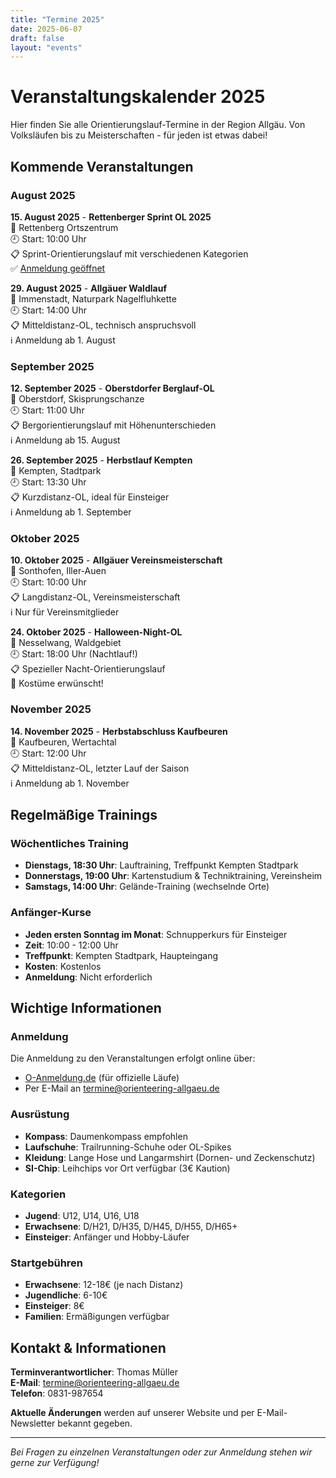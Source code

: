 ```yaml
---
title: "Termine 2025"
date: 2025-06-07
draft: false
layout: "events"
---
```


# Veranstaltungskalender 2025

Hier finden Sie alle Orientierungslauf-Termine in der Region Allgäu. Von Volksläufen bis zu Meisterschaften - für jeden ist etwas dabei!

## Kommende Veranstaltungen

### August 2025

**15. August 2025** - **Rettenberger Sprint OL 2025**  
📍 Rettenberg Ortszentrum  
🕘 Start: 10:00 Uhr  
📋 Sprint-Orientierungslauf mit verschiedenen Kategorien  
✅ [Anmeldung geöffnet](/posts/rettenberger-sprint-ol-2025/)

**29. August 2025** - **Allgäuer Waldlauf**  
📍 Immenstadt, Naturpark Nagelfluhkette  
🕘 Start: 14:00 Uhr  
📋 Mitteldistanz-OL, technisch anspruchsvoll  
ℹ️ Anmeldung ab 1. August

### September 2025

**12. September 2025** - **Oberstdorfer Berglauf-OL**  
📍 Oberstdorf, Skisprungschanze  
🕘 Start: 11:00 Uhr  
📋 Bergorientierungslauf mit Höhenunterschieden  
ℹ️ Anmeldung ab 15. August

**26. September 2025** - **Herbstlauf Kempten**  
📍 Kempten, Stadtpark  
🕘 Start: 13:30 Uhr  
📋 Kurzdistanz-OL, ideal für Einsteiger  
ℹ️ Anmeldung ab 1. September

### Oktober 2025

**10. Oktober 2025** - **Allgäuer Vereinsmeisterschaft**  
📍 Sonthofen, Iller-Auen  
🕘 Start: 10:00 Uhr  
📋 Langdistanz-OL, Vereinsmeisterschaft  
ℹ️ Nur für Vereinsmitglieder

**24. Oktober 2025** - **Halloween-Night-OL**  
📍 Nesselwang, Waldgebiet  
🕘 Start: 18:00 Uhr (Nachtlauf!)  
📋 Spezieller Nacht-Orientierungslauf  
🎃 Kostüme erwünscht!

### November 2025

**14. November 2025** - **Herbstabschluss Kaufbeuren**  
📍 Kaufbeuren, Wertachtal  
🕘 Start: 12:00 Uhr  
📋 Mitteldistanz-OL, letzter Lauf der Saison  
ℹ️ Anmeldung ab 1. November

## Regelmäßige Trainings

### Wöchentliches Training
- **Dienstags, 18:30 Uhr**: Lauftraining, Treffpunkt Kempten Stadtpark
- **Donnerstags, 19:00 Uhr**: Kartenstudium & Techniktraining, Vereinsheim
- **Samstags, 14:00 Uhr**: Gelände-Training (wechselnde Orte)

### Anfänger-Kurse
- **Jeden ersten Sonntag im Monat**: Schnupperkurs für Einsteiger
- **Zeit**: 10:00 - 12:00 Uhr
- **Treffpunkt**: Kempten Stadtpark, Haupteingang
- **Kosten**: Kostenlos
- **Anmeldung**: Nicht erforderlich

## Wichtige Informationen

### Anmeldung
Die Anmeldung zu den Veranstaltungen erfolgt online über:
- [O-Anmeldung.de](https://www.o-anmeldung.de) (für offizielle Läufe)
- Per E-Mail an [termine@orienteering-allgaeu.de](mailto:termine@orienteering-allgaeu.de)

### Ausrüstung
- **Kompass**: Daumenkompass empfohlen
- **Laufschuhe**: Trailrunning-Schuhe oder OL-Spikes
- **Kleidung**: Lange Hose und Langarmshirt (Dornen- und Zeckenschutz)
- **SI-Chip**: Leihchips vor Ort verfügbar (3€ Kaution)

### Kategorien
- **Jugend**: U12, U14, U16, U18
- **Erwachsene**: D/H21, D/H35, D/H45, D/H55, D/H65+
- **Einsteiger**: Anfänger und Hobby-Läufer

### Startgebühren
- **Erwachsene**: 12-18€ (je nach Distanz)
- **Jugendliche**: 6-10€
- **Einsteiger**: 8€
- **Familien**: Ermäßigungen verfügbar

## Kontakt & Informationen

**Terminverantwortlicher**: Thomas Müller  
**E-Mail**: [termine@orienteering-allgaeu.de](mailto:termine@orienteering-allgaeu.de)  
**Telefon**: 0831-987654  

**Aktuelle Änderungen** werden auf unserer Website und per E-Mail-Newsletter bekannt gegeben.

---

*Bei Fragen zu einzelnen Veranstaltungen oder zur Anmeldung stehen wir gerne zur Verfügung!*
